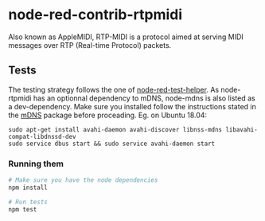 # node-red-contrib-rtpmidi

Also known as AppleMIDI, RTP-MIDI is a protocol aimed at serving MIDI messages over RTP (Real-time Protocol) packets.


## Tests
The testing strategy follows the one of [node-red-test-helper](https://github.com/node-red/node-red-node-test-helper).
As node-rtpmidi has an optionnal dependency to mDNS, node-mdns is also listed as a dev-dependency.
Make sure you installed follow the instructions stated in the [mDNS](https://www.npmjs.com/package/mdns) package before proceading.
Eg. on Ubuntu 18.04:
````
sudo apt-get install avahi-daemon avahi-discover libnss-mdns libavahi-compat-libdnssd-dev
sudo service dbus start && sudo service avahi-daemon start
````

### Running them
``` bash
# Make sure you have the node dependencies
npm install

# Run tests
npm test
```
